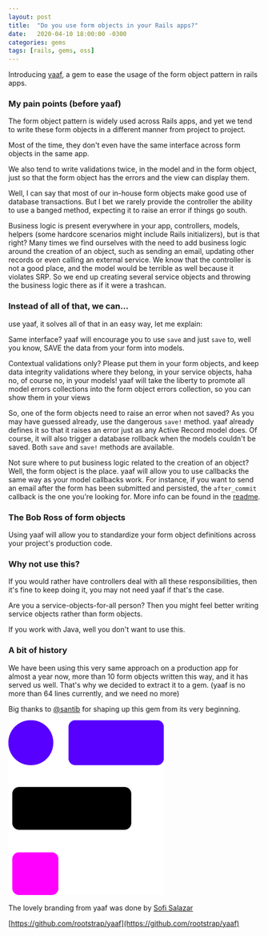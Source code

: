 ```yaml
---
layout: post
title:  "Do you use form objects in your Rails apps?"
date:   2020-04-10 18:00:00 -0300
categories: gems
tags: [rails, gems, oss]
---
```

Introducing [yaaf](https://github.com/rootstrap/yaaf), a gem to ease the usage of the form object pattern in rails apps.

### My pain points (before yaaf)
The form object pattern is widely used across Rails apps, and yet we tend to write these form objects in a different manner from project to project.

Most of the time, they don't even have the same interface across form objects in the same app.

We also tend to write validations twice, in the model and in the form object, just so that the form object has the errors and the view can display them.

Well, I can say that most of our in-house form objects make good use of database transactions. But I bet we rarely provide the controller the ability to use a banged method, expecting it to raise an error if things go south.

Business logic is present everywhere in your app, controllers, models, helpers (some hardcore scenarios might include Rails initializers), but is that right? Many times we find ourselves with the need to add business logic around the creation of an object, such as sending an email, updating other records or even calling an external service. We know that the controller is not a good place, and the model would be terrible as well because it violates SRP. So we end up creating several service objects and throwing the business logic there as if it were a trashcan.

### Instead of all of that, we can...
use yaaf, it solves all of that in an easy way, let me explain:

Same interface? yaaf will encourage you to use `save` and just `save` to, well you know, SAVE the data from your form into models.

Contextual validations only? Please put them in your form objects, and keep data integrity validations where they belong, in your service objects, haha no, of course no, in your models! yaaf will take the liberty to promote all model errors collections into the form object errors collection, so you can show them in your views

So, one of the form objects need to raise an error when not saved? As you may have guessed already, use the dangerous `save!` method. yaaf already defines it so that it raises an error just as any Active Record model does. Of course, it will also trigger a database rollback when the models couldn't be saved. Both `save` and `save!` methods are available.

Not sure where to put business logic related to the creation of an object? Well, the form object is the place. yaaf will allow you to use callbacks the same way as your model callbacks work. For instance, if you want to send an email after the form has been submitted and persisted, the `after_commit` callback is the one you're looking for. More info can be found in the [readme](https://github.com/rootstrap/yaaf#callbacks).

### The Bob Ross of form objects
Using yaaf will allow you to standardize your form object definitions across your project's production code.

### Why not use this?
If you would rather have controllers deal with all these responsibilities, then it's fine to keep doing it, you may not need yaaf if that's the case.

Are you a service-objects-for-all person? Then you might feel better writing service objects rather than form objects.

If you work with Java, well you don't want to use this.

### A bit of history
We have been using this very same approach on a production app for almost a year now, more than 10 form objects written this way, and it has served us well. That's why we decided to extract it to a gem. (yaaf is no more than 64 lines currently, and we need no more)

Big thanks to [@santib](https://twitter.com/santib6_) for shaping up this gem from its very beginning.

[![yaaf](/assets/yaaf-logo.png)](https://github.com/rootstrap/yaaf)

The lovely branding from yaaf was done by [Sofi Salazar](https://dribbble.com/SofiSalazar)

[https://github.com/rootstrap/yaaf](https://github.com/rootstrap/yaaf)
